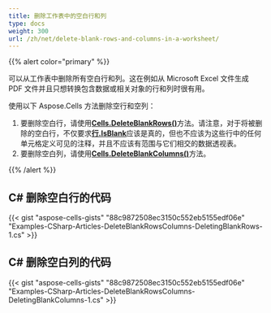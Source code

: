 ```yaml
---
title: 删除工作表中的空白行和列
type: docs
weight: 300
url: /zh/net/delete-blank-rows-and-columns-in-a-worksheet/
---
```

{{% alert color="primary" %}}

可以从工作表中删除所有空白行和列。这在例如从 Microsoft Excel 文件生成 PDF 文件并且只想转换包含数据或相关对象的行和列时很有用。

使用以下 Aspose.Cells 方法删除空行和空列：

1. 要删除空白行，请使用[**Cells.DeleteBlankRows()**](https://reference.aspose.com/cells/net/aspose.cells/cells/methods/deleteblankrows)方法。请注意，对于将被删除的空白行，不仅要求[**行.IsBlank**](https://reference.aspose.com/cells/net/aspose.cells/row/isblank/)应该是真的，但也不应该为这些行中的任何单元格定义可见的注释，并且不应该有范围与它们相交的数据透视表。
1. 要删除空白列，请使用[**Cells.DeleteBlankColumns()**](https://reference.aspose.com/cells/net/aspose.cells/cells/methods/deleteblankcolumns)方法。

{{% /alert %}}

##  C# 删除空白行的代码

{{< gist "aspose-cells-gists" "88c9872508ec3150c552eb5155edf06e" "Examples-CSharp-Articles-DeleteBlankRowsColumns-DeletingBlankRows-1.cs" >}}

## C# 删除空白列的代码

{{< gist "aspose-cells-gists" "88c9872508ec3150c552eb5155edf06e" "Examples-CSharp-Articles-DeleteBlankRowsColumns-DeletingBlankColumns-1.cs" >}}
